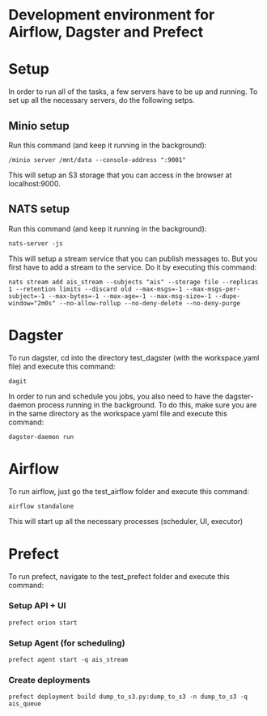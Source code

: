 # Development environment for Airflow, Dagster and Prefect

# Setup
In order to run all of the tasks, a few servers have to be up and running. To set up all the necessary servers, do the following setps.

## Minio setup
Run this command (and keep it running in the background):

    /minio server /mnt/data --console-address ":9001"

This will setup an S3 storage that you can access in the browser at localhost:9000.

## NATS setup
Run this command (and keep it running in the background):

    nats-server -js

This will setup a stream service that you can publish messages to. But you first have to add a stream to the service. Do it by executing this command:

    nats stream add ais_stream --subjects "ais" --storage file --replicas 1 --retention limits --discard old --max-msgs=-1 --max-msgs-per-subject=-1 --max-bytes=-1 --max-age=-1 --max-msg-size=-1 --dupe-window="2m0s" --no-allow-rollup --no-deny-delete --no-deny-purge

# Dagster
To run dagster, cd into the directory test_dagster (with the workspace.yaml file) and execute this command:

    dagit

In order to run and schedule you jobs, you also need to have the dagster-daemon process running in the background. To do this, make sure you are in the same directory as the workspace.yaml file and execute this command:

    dagster-daemon run

# Airflow
To run airflow, just go the test_airflow folder and execute this command:

    airflow standalone

This will start up all the necessary processes (scheduler, UI, executor)

# Prefect
To run prefect, navigate to the test_prefect folder and execute this command:

### Setup API + UI
    prefect orion start

### Setup Agent (for scheduling)

    prefect agent start -q ais_stream

### Create deployments

    prefect deployment build dump_to_s3.py:dump_to_s3 -n dump_to_s3 -q ais_queue


